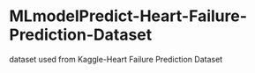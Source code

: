 # MLmodelPredict-Heart-Failure-Prediction-Dataset
dataset used from Kaggle-Heart Failure Prediction Dataset
